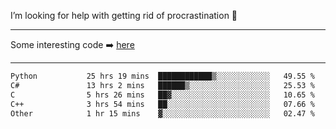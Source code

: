 I’m looking for help with getting rid of procrastination 🤔

-----

Some interesting code :arrow_right: [here](https://github.com/zhen8838/playground)

-----

<!--START_SECTION:waka-->

```txt
Python           25 hrs 19 mins  ████████████▒░░░░░░░░░░░░   49.55 %
C#               13 hrs 2 mins   ██████▒░░░░░░░░░░░░░░░░░░   25.53 %
C                5 hrs 26 mins   ██▓░░░░░░░░░░░░░░░░░░░░░░   10.65 %
C++              3 hrs 54 mins   ██░░░░░░░░░░░░░░░░░░░░░░░   07.66 %
Other            1 hr 15 mins    ▓░░░░░░░░░░░░░░░░░░░░░░░░   02.47 %
```

<!--END_SECTION:waka-->

<!--
**zhen8838/zhen8838** is a ✨ _special_ ✨ repository because its `README.md` (this file) appears on your GitHub profile.

Here are some ideas to get you started:

- 🔭 I’m currently working on ...
- 🌱 I’m currently learning ...
- 👯 I’m looking to collaborate on ...
 ...
- 💬 Ask me about ...
- 📫 How to reach me: ...
- 😄 Pronouns: ...
- ⚡ Fun fact: ...
-->
